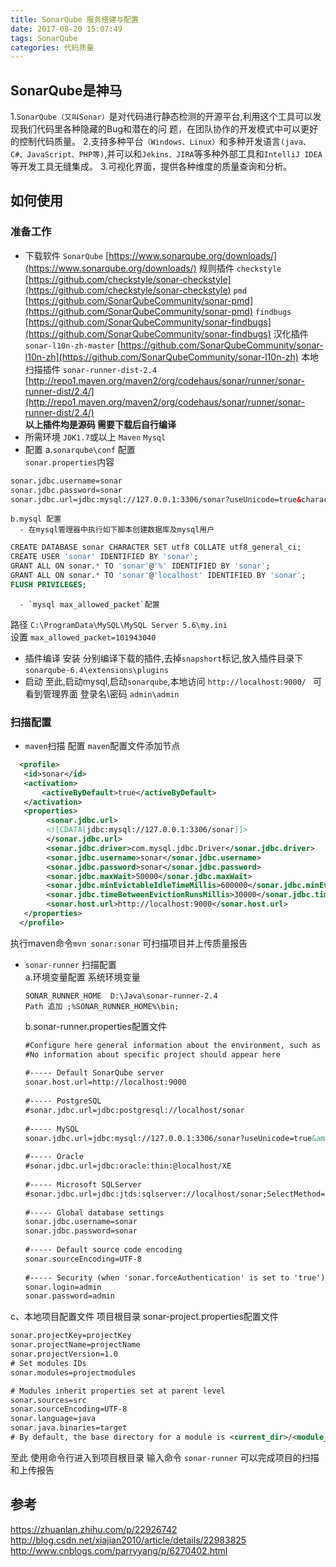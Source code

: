 ```yaml
---
title: SonarQube 服务搭建与配置
date: 2017-08-20 15:07:49
tags: SonarQube
categories: 代码质量
---
```

    
## SonarQube是神马
   1.`SonarQube（又叫Sonar）`是对代码进行静态检测的开源平台,利用这个工具可以发现我们代码里各种隐藏的Bug和潜在的问     题，在团队协作的开发模式中可以更好的控制代码质量。
   2.支持多种平台`（Windows、Linux）`和多种开发语言`(java、C#、JavaScript、PHP等)`,并可以和`Jekins、JIRA`等多种外部工具和`IntelliJ IDEA`等开发工具无缝集成。
   3.可视化界面，提供各种维度的质量查询和分析。
## 如何使用
  ### **准备工作**
   - 下载软件
   `SonarQube` [https://www.sonarqube.org/downloads/](https://www.sonarqube.org/downloads/)
   规则插件 `checkstyle`  [https://github.com/checkstyle/sonar-checkstyle](https://github.com/checkstyle/sonar-checkstyle) 
   `pmd` [https://github.com/SonarQubeCommunity/sonar-pmd](https://github.com/SonarQubeCommunity/sonar-pmd)
   `findbugs` [https://github.com/SonarQubeCommunity/sonar-findbugs](https://github.com/SonarQubeCommunity/sonar-findbugs)
   汉化插件 `sonar-l10n-zh-master` [https://github.com/SonarQubeCommunity/sonar-l10n-zh](https://github.com/SonarQubeCommunity/sonar-l10n-zh)
   本地扫描插件 `sonar-runner-dist-2.4` [http://repo1.maven.org/maven2/org/codehaus/sonar/runner/sonar-runner-dist/2.4/](http://repo1.maven.org/maven2/org/codehaus/sonar/runner/sonar-runner-dist/2.4/)   
   **以上插件均是源码 需要下载后自行编译**
   - 所需环境
   `JDK1.7`或以上
   `Maven`
   `Mysql`
   - 配置
    a.`sonarqube\conf` 配置     
    `sonar.properties`内容
   ```xml
   sonar.jdbc.username=sonar
   sonar.jdbc.password=sonar
   sonar.jdbc.url=jdbc:mysql://127.0.0.1:3306/sonar?useUnicode=true&characterEncoding=utf8&rewriteBatchedStatements=true&useConfigs=maxPerformance
   ```
    b.mysql 配置
      - 在mysql管理器中执行如下脚本创建数据库及mysql用户  
   ```sql
   CREATE DATABASE sonar CHARACTER SET utf8 COLLATE utf8_general_ci;  
   CREATE USER 'sonar' IDENTIFIED BY 'sonar';
   GRANT ALL ON sonar.* TO 'sonar'@'%' IDENTIFIED BY 'sonar';
   GRANT ALL ON sonar.* TO 'sonar'@'localhost' IDENTIFIED BY 'sonar';
   FLUSH PRIVILEGES;
   ```
      - `mysql max_allowed_packet`配置
   路径 `C:\ProgramData\MySQL\MySQL Server 5.6\my.ini `  
   设置 `max_allowed_packet=101943040`
   - 插件编译 安装
   分别编译下载的插件,去掉`snapshort`标记,放入插件目录下`sonarqube-6.4\extensions\plugins`
   - 启动
   至此,启动mysql,启动`sonarqube`,本地访问 `http://localhost:9000/ `
   可看到管理界面
   登录名\密码   `admin\admin`

### **扫描配置**

 - `maven`扫描 配置
   `maven`配置文件添加节点
```xml
  <profile>
   <id>sonar</id>
   <activation>
       <activeByDefault>true</activeByDefault>
   </activation>
   <properties>
        <sonar.jdbc.url>
		<![CDATA[jdbc:mysql://127.0.0.1:3306/sonar]]>
        </sonar.jdbc.url>
        <sonar.jdbc.driver>com.mysql.jdbc.Driver</sonar.jdbc.driver>
        <sonar.jdbc.username>sonar</sonar.jdbc.username>
        <sonar.jdbc.password>sonar</sonar.jdbc.password>
		<sonar.jdbc.maxWait>50000</sonar.jdbc.maxWait>
		<sonar.jdbc.minEvictableIdleTimeMillis>600000</sonar.jdbc.minEvictableIdleTimeMillis>
        <sonar.jdbc.timeBetweenEvictionRunsMillis>30000</sonar.jdbc.timeBetweenEvictionRunsMillis>
        <sonar.host.url>http://localhost:9000</sonar.host.url>
   </properties>
  </profile>
```
   执行maven命令`mvn sonar:sonar` 可扫描项目并上传质量报告

 - `sonar-runner` 扫描配置  
  a.环境变量配置
   系统环境变量
   ``` 
   SONAR_RUNNER_HOME  D:\Java\sonar-runner-2.4
   Path 追加 ;%SONAR_RUNNER_HOME%\bin;
   ```
   b.sonar-runner.properties配置文件

   ```xml
   #Configure here general information about the environment, such as SonarQube DB details for example
   #No information about specific project should appear here
  
   #----- Default SonarQube server
   sonar.host.url=http://localhost:9000
  
   #----- PostgreSQL
   #sonar.jdbc.url=jdbc:postgresql://localhost/sonar
  
   #----- MySQL
   sonar.jdbc.url=jdbc:mysql://127.0.0.1:3306/sonar?useUnicode=true&amp;characterEncoding=utf8
  
   #----- Oracle
   #sonar.jdbc.url=jdbc:oracle:thin:@localhost/XE
  
   #----- Microsoft SQLServer
   #sonar.jdbc.url=jdbc:jtds:sqlserver://localhost/sonar;SelectMethod=Cursor
  
   #----- Global database settings
   sonar.jdbc.username=sonar
   sonar.jdbc.password=sonar
  
   #----- Default source code encoding
   sonar.sourceEncoding=UTF-8
  
   #----- Security (when 'sonar.forceAuthentication' is set to 'true')
   sonar.login=admin
   sonar.password=admin
   ```
  c、本地项目配置文件  项目根目录
   sonar-project.properties配置文件

   ```xml
   sonar.projectKey=projectKey 
   sonar.projectName=projectName
   sonar.projectVersion=1.0
   # Set modules IDs
   sonar.modules=projectmodules

   # Modules inherit properties set at parent level
   sonar.sources=src
   sonar.sourceEncoding=UTF-8
   sonar.language=java
   sonar.java.binaries=target
   # By default, the base directory for a module is <current_dir>/<module_ID>.
   ```
  至此  使用命令行进入到项目根目录
  输入命令 `sonar-runner` 可以完成项目的扫描和上传报告  

## 参考
https://zhuanlan.zhihu.com/p/22926742
http://blog.csdn.net/xiajian2010/article/details/22983825
http://www.cnblogs.com/parryyang/p/6270402.html
